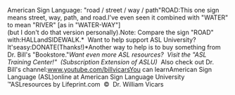 American Sign Language: 
"road / street / way / path"ROAD:This one sign means street, way, path, and road.I've even seen it combined with "WATER" to mean "RIVER" [as in "WATER-WAY"]  
(but I don't do that version personally).Note: Compare the sign "ROAD" with:HALLandSIDEWALK.* 
Want to help support ASL University?  It'seasy:DONATE(Thanks!)*Another way to help is to buy something from Dr. Bill's "Bookstore."*Want even more ASL resources?  Visit the "ASL Training Center!"  (Subscription 
Extension of ASLU)*  Also check out Dr. Bill's channel:www.youtube.com/billvicarsYou can learnAmerican Sign Language (ASL)online at American Sign Language University ™ASLresources by Lifeprint.com  ©  Dr. William Vicars